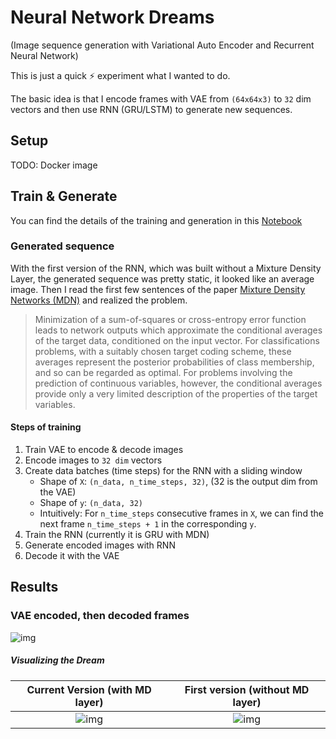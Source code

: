 # Neural Network Dreams

(Image sequence generation with Variational Auto Encoder and Recurrent Neural Network)

This is just a quick :zap: experiment what I wanted to do.

The basic idea is that I encode frames with VAE from `(64x64x3)` to `32` dim vectors and then use
RNN (GRU/LSTM) to generate new sequences.

## Setup

TODO: Docker image

## Train & Generate

You can find the details of the training and generation in this [Notebook](video_generation.ipynb)

### Generated sequence

With the first version of the RNN, which was built without a Mixture Density Layer, the generated sequence was pretty static, it looked like an average
image. Then I read the first few sentences of the paper [Mixture Density Networks (MDN)](https://publications.aston.ac.uk/373/1/NCRG_94_004.pdf) and realized the problem.

> Minimization of a sum-of-squares or cross-entropy error function leads to network outputs
which approximate the conditional averages of the target data, conditioned on the
input vector. For classifications problems, with a suitably chosen target coding scheme,
these averages represent the posterior probabilities of class membership, and so can be
regarded as optimal. For problems involving the prediction of continuous variables, however,
the conditional averages provide only a very limited description of the properties
of the target variables.

#### Steps of training

1. Train VAE to encode & decode images
2. Encode images to `32 dim` vectors
3. Create data batches (time steps) for the RNN with a sliding window
    - Shape of `X`: `(n_data, n_time_steps, 32)`, (32 is the output dim from the VAE)
    - Shape of `y`: `(n_data, 32)`
    - Intuitively: For `n_time_steps` consecutive frames in `X`, we can find the next frame `n_time_steps + 1` in the corresponding `y`.
4. Train the RNN (currently it is GRU with MDN)
5. Generate encoded images with RNN
6. Decode it with the VAE

## Results

### VAE encoded, then decoded frames

![img](art/vae_decoded_vs_original.gif)

##### Visualizing the Dream

Current Version (with MD layer)           |  First version (without MD layer)
:----------------------------------------:|:-------------------------:
![img](art/generated_image_sequence.gif)  |  ![img](art/generated_image_sequence_prev.gif)

